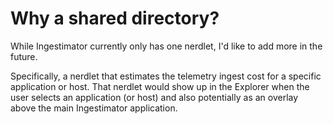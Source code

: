 # Why a shared directory?

While Ingestimator currently only has one nerdlet, I'd like to add more in the future.

Specifically, a nerdlet that estimates the telemetry ingest cost for a specific application
or host. That nerdlet would show up in the Explorer when the user selects an application (or host)
and also potentially as an overlay above the main Ingestimator application.